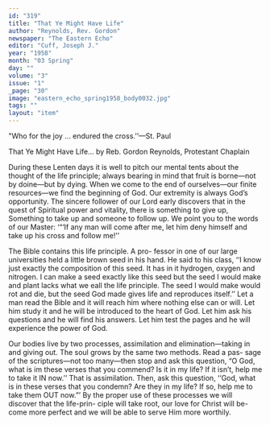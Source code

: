 ```yaml
---
id: "319"
title: "That Ye Might Have Life"
author: "Reynolds, Rev. Gordon"
newspaper: "The Eastern Echo"
editor: "Cuff, Joseph J."
year: "1958"
month: "03 Spring"
day: ""
volume: "3"
issue: "1"
_page: "30"
image: "eastern_echo_spring1958_body0032.jpg"
tags: ""
layout: "item"
---
```

"Who for the joy ... endured the cross.’’—St. Paul

That Ye Might Have Life...
by Reb. Gordon Reynolds, Protestant Chaplain

During these Lenten days it is well to pitch our
mental tents about the thought of the life principle;
always bearing in mind that fruit is borne—not by
doine—but by dying. When we come to the end of
ourselves—our finite resources—we find the beginning
of God. Our extremity is always God’s opportunity.
The sincere follower of our Lord early discovers
that in the quest of Spiritual power and vitality,
there is something to give up, Something to take up
and someone to follow up. We point you to the
words of our Master: ‘“‘If any man will come after
me, let him deny himself and take up his cross and
follow me!’’

The Bible contains this life principle. A pro-
fessor in one of our large universities held a little
brown seed in his hand. He said to his class, ‘‘I
know just exactly the composition of this seed. It
has in it hydrogen, oxygen and nitrogen. I can
make a seed exactly like this seed but the seed I
would make and plant lacks what we eall the life
principle. The seed I would make would rot and
die, but the seed God made gives life and reproduces
itself.’’ Let a man read the Bible and it will reach
him where nothing else can or will. Let him study
it and he will be introduced to the heart of God.
Let him ask his questions and he will find his answers.
Let him test the pages and he will experience the
power of God.

Our bodies live by two processes, assimilation
and elimination—taking in and giving out. The
soul grows by the same two methods. Read a pas-
sage of the scriptures—not too many—then stop
and ask this question, “O God, what is im these
verses that you commend? Is it in my life? If it isn’t,
help me to take it IN now.’’ That is assimilation.
Then, ask this question, ‘‘God, what is in these verses
that you condemn? Are they in my life? If so, help
me to take them OUT now.”’ By the proper use of
these processes we will discover that the life-prin-
ciple will take root, our love for Christ will be-
come more perfect and we will be able to serve
Him more worthily.
